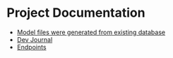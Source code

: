 # Project Documentation

- [Model files were generated from existing database](models.md)
- [Dev Journal](journals.md)
- [Endpoints](endpoints.md)
